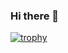 ### Hi there 👋

[![trophy](https://github-profile-trophy.vercel.app/?username=almokhtarbr)](https://github.com/ryo-ma/github-profile-trophy)

